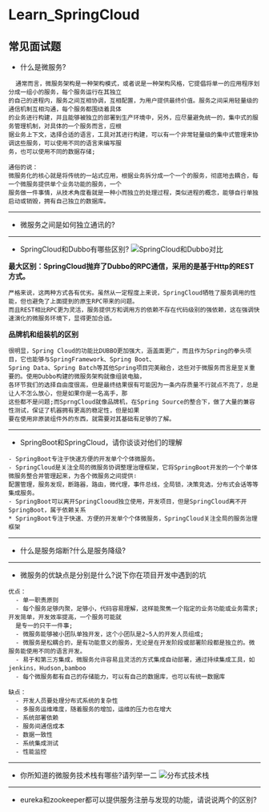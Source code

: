 # Learn_SpringCloud
## 常见面试题
- 什么是微服务?
```
  通常而言，微服务架构是一种架构模式，或者说是一种架构风格，它提倡将单一的应用程序划分成一组小的服务，每个服务运行在其独立
的自己的进程内，服务之间互相协调，互相配置，为用户提供最终价值。服务之间采用轻量级的通信机制互相沟通，每个服务都围绕着具体
的业务进行构建，并且能够被独立的部署到生产环境中，另外，应尽量避免统一的，集中式的服务管理机制，对具体的一个服务而言，应根
据业务上下文，选择合适的语言，工具对其进行构建，可以有一个非常轻量级的集中式管理来协调这些服务，可以使用不同的语言来编写服
务，也可以使用不同的数据存储;

通俗的说：
微服务化的核心就是将传统的一站式应用，根据业务拆分成一个一个的服务，彻底地去耦合，每一个微服务提供单个业务功能的服务，一个
服务做一件事情，从技术角度看就是一种小而独立的处理过程，类似进程的概念，能够自行单独启动或销毁，拥有自己独立的数据库。
```
______
- 微服务之间是如何独立通讯的?
______
- SpringCloud和Dubbo有哪些区别?
![SpringCloud和Dubbo对比](https://img2020.cnblogs.com/blog/1952640/202107/1952640-20210716104142935-648074584.png)  

**最大区别：SpringCloud抛弃了Dubbo的RPC通信，采用的是基于Http的REST方式。**  
```
严格来说，这两种方式各有优劣。虽然从一定程度上来说，SpringCloud牺牲了服务调用的性能，但也避免了上面提到的原生RPC带来的问题。
而且REST相比RPC更为灵活，服务提供方和调用方的依赖不存在代码级别的强依赖，这在强调快速演化的微服务环境下，显得更加合适。
```
**品牌机和组装机的区别**  
```
很明显，Spring Cloud的功能比DUBBO更加强大，涵盖面更广，而且作为Spring的拳头项目，它也能够与SpringFramework、Spring Boot、
Spring Data、Spring Batch等其他Spring项目完美融合，这些对于微服务而言是至关重要的。使用Dubbo构建的微服务架构就像组装电脑，
各环节我们的选择自由度很高，但是最终结果很有可能因为一条内存质量不行就点不亮了，总是让人不怎么放心，但是如果你是一名高手，那
这些都不是问题;而SprngCloud就像品牌机，在Spring Source的整合下，做了大量的兼容性测试，保证了机器拥有更高的稳定性，但是如果
要在使用非原装组件外的东西，就需要对其基础有足够的了解。
```

_______

- SpringBoot和SpringCloud，请你谈谈对他们的理解
```
- SpringBoot专注于快速方便的开发单个个体微服务。
- SpringCloud是关注全局的微服务协调整理治理框架，它将SpringBoot开发的一个个单体微服务整合并管理起来，为各个微服务之间提供∶
配置管理，服务发现，断路器，路由，微代理，事件总线，全局锁，决策竞选，分布式会话等等集成服务。
- SpringBoot可以离开SpringClooud独立使用，开发项目，但是SpringCloud离不开SpringBoot，属于依赖关系
* SpringBoot专注于快速、方便的开发单个个体微服务，SpringCloud关注全局的服务治理框架
```
_______
- 什么是服务熔断?什么是服务降级?

_______
- 微服务的优缺点是分别是什么?说下你在项目开发中遇到的坑
```
优点：
  - 单一职责原则
  - 每个服务足够内聚，足够小，代码容易理解，这样能聚焦一个指定的业务功能或业务需求;开发简单，开发效率提高，一个服务可能就
  是专一的只干一件事;
  - 微服务能够被小团队单独开发，这个小团队是2~5人的开发人员组成;
  - 微服务是松耦合的，是有功能意义的服务，无论是在开发阶段或部署阶段都是独立的。微服务能使用不同的语言开发。
  - 易于和第三方集成，微服务允许容易且灵活的方式集成自动部署，通过持续集成工具，如jenkins，Hudson,bamboo
  - 每个微服务都有自己的存储能力，可以有自己的数据库，也可以有统一数据库
  
缺点：
  - 开发人员要处理分布式系统的复杂性
  - 多服务运维难度，随着服务的增加，运维的压力也在增大
  - 系统部署依赖
  - 服务间通信成本
  - 数据一致性
  - 系统集成测试
  - 性能监控
```
________
- 你所知道的微服务技术栈有哪些?请列举一二
![分布式技术栈](https://img2020.cnblogs.com/blog/1952640/202107/1952640-20210716090844678-1195050068.png)

_______
- eureka和zookeeper都可以提供服务注册与发现的功能，请说说两个的区别?
